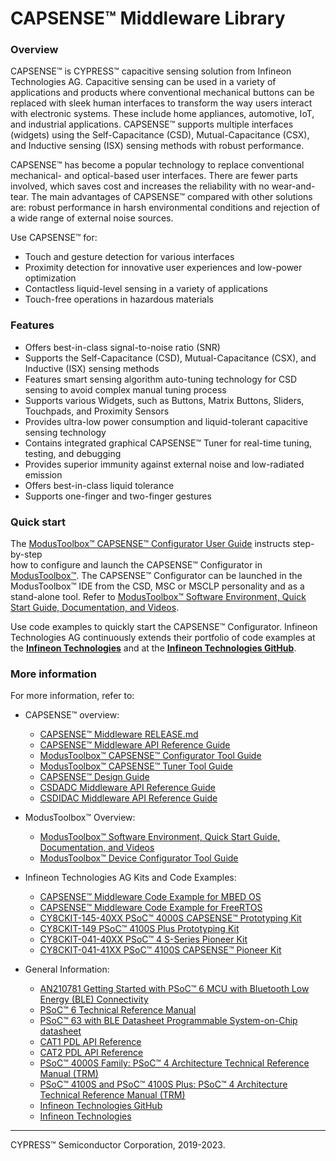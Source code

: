 # CAPSENSE™ Middleware Library

### Overview
CAPSENSE™ is CYPRESS™ capacitive sensing solution from Infineon Technologies AG. Capacitive sensing can be used in a variety of applications and products where 
conventional mechanical buttons can be replaced with sleek human interfaces to transform the way users interact with electronic systems. 
These include home appliances, automotive, IoT, and industrial applications. CAPSENSE™ supports multiple interfaces (widgets) using the Self-Capacitance (CSD), 
Mutual-Capacitance (CSX), and Inductive sensing (ISX) sensing methods with robust performance.

CAPSENSE™ has become a popular technology to replace conventional mechanical- and optical-based user interfaces. There are fewer parts involved, 
which saves cost and increases the reliability with no wear-and-tear. The main advantages of CAPSENSE™ compared with other solutions are: 
robust performance in harsh environmental conditions and rejection of a wide range of external noise sources.

Use CAPSENSE™ for:
* Touch and gesture detection for various interfaces
* Proximity detection for innovative user experiences and low-power optimization
* Contactless liquid-level sensing in a variety of applications
* Touch-free operations in hazardous materials

### Features
* Offers best-in-class signal-to-noise ratio (SNR)
* Supports the Self-Capacitance (CSD), Mutual-Capacitance (CSX), and Inductive (ISX) sensing methods
* Features smart sensing algorithm auto-tuning technology for CSD sensing to avoid complex manual tuning process
* Supports various Widgets, such as Buttons, Matrix Buttons, Sliders, Touchpads, and Proximity Sensors
* Provides ultra-low power consumption and liquid-tolerant capacitive sensing technology
* Contains integrated graphical CAPSENSE™ Tuner for real-time tuning, testing, and debugging
* Provides superior immunity against external noise and low-radiated emission
* Offers best-in-class liquid tolerance
* Supports one-finger and two-finger gestures

### Quick start
The [ModusToolbox™ CAPSENSE™ Configurator User Guide](https://www.infineon.com/dgdl/Infineon-ModusToolbox_CAPSENSE_Configurator_5.0_User_Guide-UserManual-v01_00-EN.pdf?fileId=8ac78c8c8386267f0183a960b36a598c) instructs step-by-step  
how to configure and launch the CAPSENSE™ Configurator in [ModusToolbox™](https://www.infineon.com/cms/en/design-support/tools/sdk/modustoolbox-software). 
The CAPSENSE™ Configurator can be launched in the ModusToolbox™ IDE from the CSD, MSC or MSCLP personality and as a stand-alone tool. Refer to [ModusToolbox™ Software Environment, Quick Start Guide, Documentation, and Videos](https://www.infineon.com/cms/en/design-support/tools/sdk/modustoolbox-software/).

Use code examples to quickly start the CAPSENSE™ Configurator. Infineon Technologies AG continuously extends their portfolio of code examples at the <a href="http:/\/www.infineon.com"><b>Infineon Technologies</b></a> and at the <a href="https:/\/github.com/Infineon"><b> Infineon Technologies GitHub</b></a>.

### More information
For more information, refer to:
* CAPSENSE™ overview:
  * [CAPSENSE™ Middleware RELEASE.md](./RELEASE.md)
  * [CAPSENSE™ Middleware API Reference Guide](https://infineon.github.io/capsense/capsense_api_reference_manual/html/index.html)
  * [ModusToolbox™ CAPSENSE™ Configurator Tool Guide](www.cypress.com/ModusToolboxCapSenseConfig)
  * [ModusToolbox™ CAPSENSE™ Tuner Tool Guide](www.cypress.com/ModusToolboxCapSenseTuner)
  * [CAPSENSE™ Design Guide](https://www.infineon.com/dgdl/Infineon-AN85951_PSoC_4_and_PSoC_6_MCU_CapSense_Design_Guide-ApplicationNotes-v27_00-EN.pdf?fileId=8ac78c8c7cdc391c017d0723535d4661)
  * [CSDADC Middleware API Reference Guide](https://infineon.github.io/csdadc/csdadc_api_reference_manual/html/index.html)
  * [CSDIDAC Middleware API Reference Guide](https://infineon.github.io/csdidac/csdidac_api_reference_manual/html/index.html)

* ModusToolbox™ Overview:
  * [ModusToolbox™ Software Environment, Quick Start Guide, Documentation, and Videos](https://www.infineon.com/cms/en/design-support/tools/sdk/modustoolbox-software)
  * [ModusToolbox™ Device Configurator Tool Guide](https://www.cypress.com/ModusToolboxDeviceConfig)

* Infineon Technologies AG Kits and Code Examples:
  * [CAPSENSE™ Middleware Code Example for MBED OS](https://github.com/Infineon/mbed-os-example-capsense)
  * [CAPSENSE™ Middleware Code Example for FreeRTOS](https://github.com/Infineon/mtb-example-psoc6-emwin-eink-freertos)
  * [CY8CKIT-145-40XX PSoC™ 4000S CAPSENSE™ Prototyping Kit](https://www.infineon.com/cms/en/product/evaluation-boards/cy8ckit-145-40xx/)
  * [CY8CKIT-149 PSoC™ 4100S Plus Prototyping Kit](https://www.infineon.com/cms/en/product/evaluation-boards/cy8ckit-149/)
  * [CY8CKIT-041-40XX PSoC™ 4 S-Series Pioneer Kit](https://www.infineon.com/dgdl/Infineon-CY8CKIT-041-40XX_PSoC_4_S-Series_Pioneer_Kit_Quick_Start_Guide-UserManual-v01_00-EN.pdf?fileId=8ac78c8c7d0d8da4017d0efc44781263)
  * [CY8CKIT-041-41XX PSoC™ 4100S CAPSENSE™ Pioneer Kit](https://www.infineon.com/cms/en/product/evaluation-boards/cy8ckit-041-41xx/)

* General Information:
  * [AN210781 Getting Started with PSoC™ 6 MCU with Bluetooth Low Energy (BLE) Connectivity](https://www.infineon.com/dgdl/Infineon-AN210781_Getting_Started_with_PSoC_6_MCU_with_Bluetooth_Low_Energy_(BLE)_Connectivity_on_PSoC_Creator-ApplicationNotes-v05_00-EN.pdf?fileId=8ac78c8c7cdc391c017d0d311f536528)
  * [PSoC™ 6 Technical Reference Manual](https://www.infineon.com/dgdl/Infineon-PSoC_6_MCU_PSoC_63_with_BLE_Architecture_Technical_Reference_Manual-AdditionalTechnicalInformation-v11_00-EN.pdf?fileId=8ac78c8c7d0d8da4017d0f946fea01ca)
  * [PSoC™ 63 with BLE Datasheet Programmable System-on-Chip datasheet](https://www.infineon.com/dgdl/Infineon-PSoC_6_MCU_PSoC_63_with_BLE_Datasheet_Programmable_System-on-Chip_(PSoC)-DataSheet-v16_00-EN.pdf?fileId=8ac78c8c7d0d8da4017d0ee4efe46c37)
  * [CAT1 PDL API Reference](https://infineon.github.io/mtb-pdl-cat1/pdl_api_reference_manual/html/index.html)
  * [CAT2 PDL API Reference](https://infineon.github.io/mtb-pdl-cat2/pdl_api_reference_manual/html/index.html)
  * [PSoC™ 4000S Family: PSoC™ 4 Architecture Technical Reference Manual (TRM)](https://www.infineon.com/dgdl/Infineon-PSoC_4000S_Family_PSoC_4_Architecture_Technical_Reference_Manual_(TRM)-AdditionalTechnicalInformation-v04_00-EN.pdf?fileId=8ac78c8c7d0d8da4017d0f915c737eb7)
  * [PSoC™ 4100S and PSoC™ 4100S Plus: PSoC™ 4 Architecture Technical Reference Manual (TRM)](https://www.infineon.com/dgdl/Infineon-PSoC_4100S_and_PSoC_4100S_Plus_PSoC_4_Architecture_TRM-AdditionalTechnicalInformation-v12_00-EN.pdf?fileId=8ac78c8c7d0d8da4017d0f9433460188)
  * [Infineon Technologies GitHub](https://github.com/Infineon)
  * [Infineon Technologies](http://www.infineon.com)

---
CYPRESS™ Semiconductor Corporation, 2019-2023.
